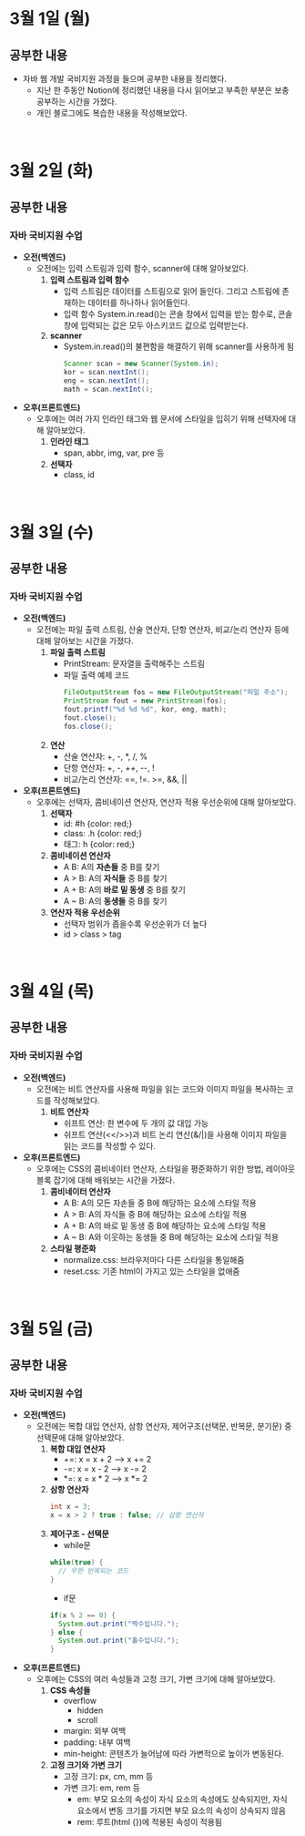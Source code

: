 # 3월 1일 (월)
## 공부한 내용
- 자바 웹 개발 국비지원 과정을 들으며 공부한 내용을 정리했다.
  - 지난 한 주동안 Notion에 정리했던 내용을 다시 읽어보고 부족한 부분은 보충 공부하는 시간을 가졌다.
  - 개인 블로그에도 복습한 내용을 작성해보았다.

<br>

# 3월 2일 (화)
## 공부한 내용
### 자바 국비지원 수업
- **오전(백엔드)**
  - 오전에는 입력 스트림과 입력 함수, scanner에 대해 알아보았다.
    1. **입력 스트림과 입력 함수**
        - 입력 스트림은 데이터를 스트림으로 읽어 들인다. 그리고 스트림에 존재하는 데이터를 하나하나 읽어들인다.
        - 입력 함수 System.in.read()는 콘솔 창에서 입력을 받는 함수로, 콘솔창에 입력되는 값은 모두 아스키코드 값으로 입력받는다.
    2. **scanner**
        - System.in.read()의 불편함을 해결하기 위해 scanner를 사용하게 됨
          ```java
          Scanner scan = new Scanner(System.in);
          kor = scan.nextInt();
          eng = scan.nextInt();
          math = scan.nextInt();
          ```
- **오후(프론트엔드)**
  - 오후에는 여러 가지 인라인 태그와 웹 문서에 스타일을 입히기 위해 선택자에 대해 알아보았다.
      1. **인라인 태그**
          - span, abbr, img, var, pre 등
      2. **선택자**
          - class, id

<br>

# 3월 3일 (수)
## 공부한 내용
### 자바 국비지원 수업
- **오전(백엔드)**
  - 오전에는 파일 출력 스트림, 산술 연산자, 단항 연산자, 비교/논리 연산자 등에 대해 알아보는 시간을 가졌다.
      1. **파일 출력 스트림**
          - PrintStream: 문자열을 출력해주는 스트림
          - 파일 출력 예제 코드
            ```java
            FileOutputStream fos = new FileOutputStream("파일 주소");
            PrintStream fout = new PrintStream(fos);
            fout.printf("%d %d %d", kor, eng, math);
            fout.close();
            fos.close();
            ```
      2. **연산**
          - 산술 연산자: +, -, *, /, %
          - 단항 연산자: +, -, ++, --, !
          - 비교/논리 연산자: ==, !=. >=, &&, ||
- **오후(프론트엔드)**
  - 오후에는 선택자, 콤비네이션 연산자, 연산자 적용 우선순위에 대해 알아보았다.
      1. **선택자**
          - id: #h {color: red;}
          - class: .h {color: red;}
          - 태그: h {color: red;}
      2. **콤비네이션 연산자**
          - A B: A의 **자손들** 중 B를 찾기
          - A > B: A의 **자식들** 중 B를 찾기
          - A + B: A의 **바로 밑 동생** 중 B를 찾기
          - A ~ B: A의 **동생들** 중 B를 찾기
      3. **연산자 적용 우선순위**
          - 선택자 범위가 좁을수록 우선순위가 더 높다
          - id > class > tag

<br>

# 3월 4일 (목)
## 공부한 내용
### 자바 국비지원 수업
- **오전(백엔드)**
  - 오전에는 비트 연산자를 사용해 파일을 읽는 코드와 이미지 파일을 복사하는 코드를 작성해보았다.
       1. **비트 연산자**
            - 쉬프트 연산: 한 변수에 두 개의 값 대입 가능
            - 쉬프트 연산(<</>>)과 비트 논리 연산(&/|)을 사용해 이미지 파일을 읽는 코드를 작성할 수 있다.
- **오후(프론트엔드)** 
  - 오후에는 CSS의 콤비네이터 연산자, 스타일을 평준화하기 위한 방법, 레이아웃 블록 잡기에 대해 배워보는 시간을 가졌다.
      1. **콤비네이터 연산자**
          - A B: A의 모든 자손들 중 B에 해당하는 요소에 스타일 적용
          - A > B: A의 자식들 중 B에 해당하는 요소에 스타일 적용
          - A + B: A의 바로 밑 동생 중 B에 해당하는 요소에 스타일 적용
          - A ~ B: A와 이웃하는 동생들 중 B에 해당하는 요소에 스타일 적용
      2. **스타일 평준화**
          - normalize.css: 브라우저마다 다른 스타일을 통일해줌
          - reset.css: 기존 html이 가지고 있는 스타일을 없애줌

<br>

# 3월 5일 (금)
## 공부한 내용
### 자바 국비지원 수업
- **오전(백엔드)**
  - 오전에는 복합 대입 연산자, 삼항 연산자, 제어구조(선택문, 반복문, 분기문) 중 선택문에 대해 알아보았다.
    1. **복합 대입 연산자**
        - +=: x = x + 2 --> x += 2  
        - -=: x = x - 2 --> x -= 2  
        - *=: x = x * 2 --> x *= 2
    3. **삼항 연산자**
        ```java
        int x = 3;
        x = x > 2 ? true : false; // 삼항 연산자
        ```
    5. **제어구조 - 선택문**
        - while문
        ```java
        while(true) {
          // 무한 반복되는 코드
        }
        ```
        - if문
        ```java
        if(x % 2 == 0) {
          System.out.print("짝수입니다.");
        } else {
          System.out.print("홀수입니다.");
        }
        ```
- **오후(프론트엔드)**
  - 오후에는 CSS의 여러 속성들과 고정 크기, 가변 크기에 대해 알아보았다.
      1. **CSS 속성들**
          - overflow
            - hidden
            - scroll
          - margin: 외부 여백
          - padding: 내부 여백
          - min-height: 콘텐츠가 늘어남에 따라 가변적으로 높이가 변동된다.
      3. **고정 크기와 가변 크기**
          - 고정 크기: px, cm, mm 등
          - 가변 크기: em, rem 등
            - em: 부모 요소의 속성이 자식 요소의 속성에도 상속되지만, 자식 요소에서 변동 크기를 가지면 부모 요소의 속성이 상속되지 않음
            - rem: 루트(html {})에 적용된 속성이 적용됨
